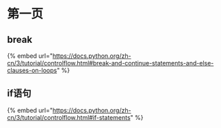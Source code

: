 # 第一页

## break

{% embed url="https://docs.python.org/zh-cn/3/tutorial/controlflow.html#break-and-continue-statements-and-else-clauses-on-loops" %}

## if语句

{% embed url="https://docs.python.org/zh-cn/3/tutorial/controlflow.html#if-statements" %}
